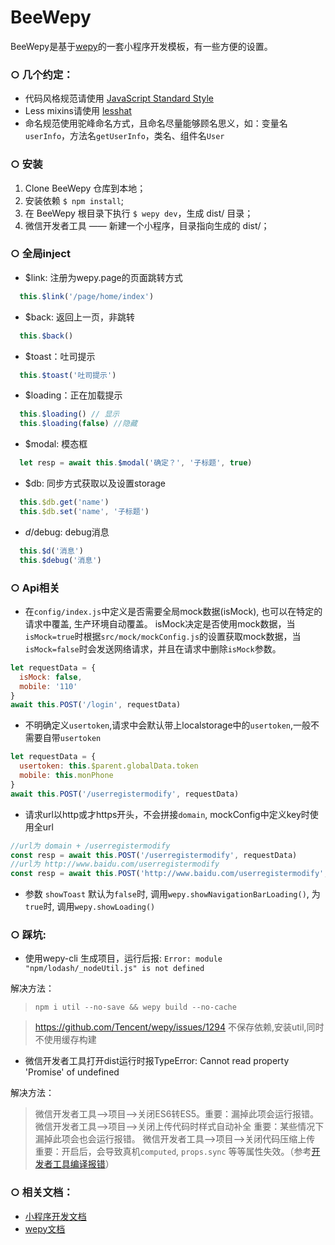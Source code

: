 # BeeWepy

BeeWepy是基于[wepy](https://github.com/Tencent/wepy)的一套小程序开发模板，有一些方便的设置。

### ○ 几个约定：
- 代码风格规范请使用 [JavaScript Standard Style](https://github.com/feross/standard)
- Less mixins请使用 [lesshat](https://github.com/madebysource/lesshat#size)
- 命名规范使用驼峰命名方式，且命名尽量能够顾名思义，如：变量名`userInfo`，方法名`getUserInfo`，类名、组件名`User`

### ○ 安装

1. Clone BeeWepy 仓库到本地；
2. 安装依赖 `$ npm install`;
3. 在 BeeWepy 根目录下执行 `$ wepy dev`，生成 dist/ 目录；
4. 微信开发者工具 —— 新建一个小程序，目录指向生成的 dist/；

### ○ 全局inject

- $link: 注册为wepy.page的页面跳转方式
```javascript
  this.$link('/page/home/index')
```

- $back: 返回上一页，非跳转
```javascript
  this.$back()
```

- $toast：吐司提示
```javascript
  this.$toast('吐司提示')
```

- $loading：正在加载提示
```javascript
  this.$loading() // 显示
  this.$loading(false) //隐藏
```

- $modal: 模态框
```javascript
  let resp = await this.$modal('确定？', '子标题', true)
```

- $db: 同步方式获取以及设置storage
```javascript
  this.$db.get('name')
  this.$db.set('name', '子标题')
```

- $d/$debug: debug消息
```javascript
  this.$d('消息')
  this.$debug('消息')
```

### ○ Api相关

- 在`config/index.js`中定义是否需要全局mock数据(isMock), 也可以在特定的请求中覆盖, 生产环境自动覆盖。
  isMock决定是否使用mock数据，当`isMock=true`时根据`src/mock/mockConfig.js`的设置获取mock数据，当`isMock=false`时会发送网络请求，并且在请求中删除`isMock`参数。
```javascript
let requestData = {
  isMock: false,
  mobile: '110'
}
await this.POST('/login', requestData)
```

- 不明确定义`usertoken`,请求中会默认带上localstorage中的`usertoken`,一般不需要自带`usertoken`
```javascript
let requestData = {
  usertoken: this.$parent.globalData.token
  mobile: this.monPhone
}
await this.POST('/userregistermodify', requestData)
```

- 请求url以http或才https开头，不会拼接`domain`, mockConfig中定义key时使用全url
```javascript
//url为 domain + /userregistermodify
const resp = await this.POST('/userregistermodify', requestData)
//url为 http://www.baidu.com/userregistermodify
const resp = await this.POST('http://www.baidu.com/userregistermodify', requestData)
```

- 参数 `showToast`
默认为`false`时, 调用`wepy.showNavigationBarLoading()`, 为`true`时, 调用`wepy.showLoading()`

### ○ 踩坑:

- 使用wepy-cli 生成项目，运行后报: `Error: module "npm/lodash/_nodeUtil.js" is not defined`

解决方法：
> `npm i util --no-save && wepy build --no-cache`

> https://github.com/Tencent/wepy/issues/1294 不保存依赖,安装util,同时 不使用缓存构建

- 微信开发者工具打开dist运行时报TypeError: Cannot read property 'Promise' of undefined

解决方法：
> 微信开发者工具-->项目-->关闭ES6转ES5。重要：漏掉此项会运行报错。
微信开发者工具-->项目-->关闭上传代码时样式自动补全 重要：某些情况下漏掉此项会也会运行报错。
微信开发者工具-->项目-->关闭代码压缩上传 重要：开启后，会导致真机`computed`, `props.sync` 等等属性失效。（参考[开发者工具编译报错](https://github.com/Tencent/wepy/issues/273)）


### ○ 相关文档：
- [小程序开发文档](https://developers.weixin.qq.com/miniprogram/dev/)
- [wepy文档](https://tencent.github.io/wepy/)
